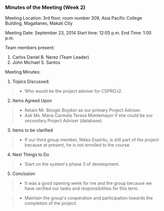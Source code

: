 ### Minutes of the Meeting (Week 2) ###

Meeting Location: 3rd floor, room number 309, Asia Pacific College Building, Magallanes, Makati City

Meeting  Date: September 23, 2014 Start time: 12:05 p.m. End Time: 1:00 p.m.

Team members present:

  1. Carlos Daniel B. Nerez (Team Leader)
  1. John Michael S. Santos


Meeting Minutes:


1. Topics Discussed:

> - Who would be the project adviser for CSPROJ2.

2. Items Agreed Upon

> - Retain Mr. Boogie Boydon as our primary Project Adviser.
> - Ask Ms. Maria Carmela Teresa Montemayor if she could be our secondary Project Adviser (database).

3. Items to be clarified

> - If our third group member, Nikko Espiritu, is still part of the project because at present, he is not enrolled to the course.


4. Next Things to Do

> - Start on the system's phase 3 of development.

5. Conclusion

> - It was a good opening week for me and the group because we have verified our tasks and responsibilities for this term.

> - Maintain the group's cooperation and participation towards the completion of the project.